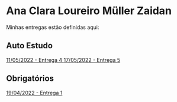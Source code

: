 # Ana Clara Loureiro Müller Zaidan
Minhas entregas estão definidas aqui:
## Auto Estudo
<a href="https://github.com/anaclaralmz/modulo2/commit/84fbfc1006860b18986057be1132bdafed961854"> 11/05/2022 - Entrega 4 </a>
<a href=""> 17/05/2022 - Entrega 5 </a>
## Obrigatórios
<a href="https://github.com/Intelihub/Template_Aluno/blob/main/03_EX_OBRIGATORIOS/Coloque%20aqui%20entregas%20de%20exerc%C3%ADcios%20obrigat%C3%B3rios.rtf"> 19/04/2022 - Entrega 1 </a>
